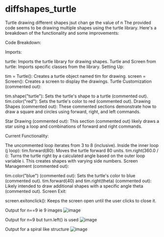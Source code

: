 # diffshapes_turtle
Turtle drawing different shapes jsut chan ge the value of n
The provided code seems to be drawing multiple shapes using the turtle library. Here's a breakdown of the functionality and some improvements:

Code Breakdown:

Imports:

turtle: Imports the turtle library for drawing shapes.
Turtle and Screen from turtle: Imports specific classes from the library.
Setting Up:

tim = Turtle(): Creates a turtle object named tim for drawing.
screen = Screen(): Creates a screen to display the drawings.
Turtle Customization (commented out):

tim.shape("turtle"): Sets the turtle's shape to a turtle (commented out).
tim.color("red"): Sets the turtle's color to red (commented out).
Drawing Shapes (commented out):
These commented sections demonstrate how to draw a square and circles using forward, right, and left commands.

Star Drawing (commented out):
This section (commented out) likely draws a star using a loop and combinations of forward and right commands.

Current Functionality:

The uncommented loop iterates from 3 to 8 (inclusive).
Inside the inner loop (j loop):
tim.forward(80): Moves the turtle forward 80 units.
tim.right(360.0 / i): Turns the turtle right by a calculated angle based on the outer loop variable i. This creates shapes with varying side numbers.
Screen Management (commented out):

tim.color("blue") (commented out): Sets the turtle's color to blue (commented out).
tim.forward(40) and tim.right(theta) (commented out): Likely intended to draw additional shapes with a specific angle theta (commented out).
Screen Exit:

screen.exitonclick(): Keeps the screen open until the user clicks to close it.





Output for n==9 
ie 9 images
![image](https://github.com/guptuv/diffshapes_turtle/assets/116263507/95cc3142-9ba2-461e-a474-1a666fe5c5e8)


Output for n=9 but turn.left() is used 
![image](https://github.com/guptuv/diffshapes_turtle/assets/116263507/bebf1b4f-ab74-49df-8ab2-eb47a400b0ac)

Output for a spiral like structure
![image](https://github.com/guptuv/diffshapes_turtle/assets/116263507/b083409d-6403-4fbb-a0f7-162b07b03503)
